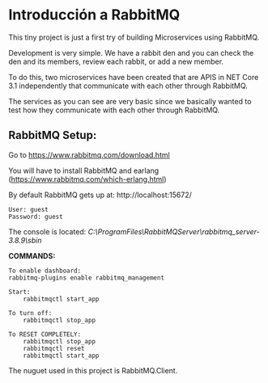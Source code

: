 # Introducción a RabbitMQ

This tiny project is just a first try of building Microservices using RabbitMQ.

Development is very simple. We have a rabbit den and you can check the den and its members, review each rabbit, or add a new member.

To do this, two microservices have been created that are APIS in NET Core 3.1 independently that communicate with each other through RabbitMQ.

The services as you can see are very basic since we basically wanted to test how they communicate with each other through RabbitMQ.

## RabbitMQ Setup:
Go to https://www.rabbitmq.com/download.html

You will have to install RabbitMQ and earlang (https://www.rabbitmq.com/which-erlang.html)

By default RabbitMQ gets up at: http://localhost:15672/ 

    User: guest
    Password: guest

The console is located:
*C:\ProgramFiles\RabbitMQServer\rabbitmq_server-3.8.9\sbin*

**COMMANDS:**
```
To enable dashboard:
rabbitmq-plugins enable rabbitmq_management

Start:
    rabbitmqctl start_app

To turn off:
    rabbitmqctl stop_app

To RESET COMPLETELY:
    rabbitmqctl stop_app
    rabbitmqctl reset
    rabbitmqctl start_app

```
The nuguet used in this project is RabbitMQ.Client.
